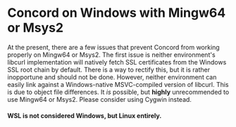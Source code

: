 # Concord on Windows with Mingw64 or Msys2

At the present, there are a few issues that prevent Concord from working properly on Mingw64 or Msys2. The first issue is
neither environment's libcurl implementation will natively fetch SSL certificates from the Windows SSL root chain by
default. There is a way to rectify this, but it is rather inopportune and should not be done. However, neither environment
can easily link against a Windows-native MSVC-compiled version of libcurl. This is due to object file differences. It _is_
possible, but **highly** unrecommended to use Mingw64 or Msys2. Please consider using Cygwin instead.

#### WSL is not considered Windows, but Linux entirely.
